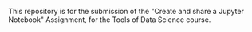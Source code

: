 This repository is for the submission of the "Create and share a Jupyter Notebook" Assignment, for the Tools of Data Science course.
